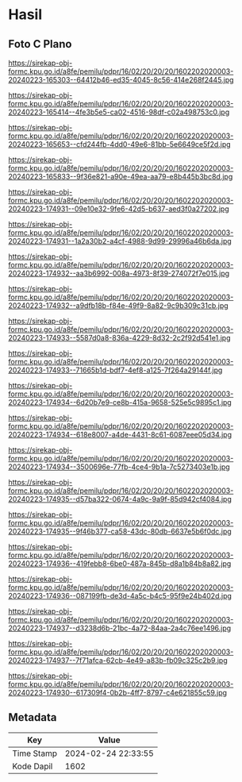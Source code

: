 # Hasil

## Foto C Plano

https://sirekap-obj-formc.kpu.go.id/a8fe/pemilu/pdpr/16/02/20/20/20/1602202020003-20240223-165303--64412b46-ed35-4045-8c56-414e268f2445.jpg

https://sirekap-obj-formc.kpu.go.id/a8fe/pemilu/pdpr/16/02/20/20/20/1602202020003-20240223-165414--4fe3b5e5-ca02-4516-98df-c02a498753c0.jpg

https://sirekap-obj-formc.kpu.go.id/a8fe/pemilu/pdpr/16/02/20/20/20/1602202020003-20240223-165653--cfd244fb-4dd0-49e6-81bb-5e6649ce5f2d.jpg

https://sirekap-obj-formc.kpu.go.id/a8fe/pemilu/pdpr/16/02/20/20/20/1602202020003-20240223-165833--9f36e821-a90e-49ea-aa79-e8b445b3bc8d.jpg

https://sirekap-obj-formc.kpu.go.id/a8fe/pemilu/pdpr/16/02/20/20/20/1602202020003-20240223-174931--09e10e32-9fe6-42d5-b637-aed3f0a27202.jpg

https://sirekap-obj-formc.kpu.go.id/a8fe/pemilu/pdpr/16/02/20/20/20/1602202020003-20240223-174931--1a2a30b2-a4cf-4988-9d99-29996a46b6da.jpg

https://sirekap-obj-formc.kpu.go.id/a8fe/pemilu/pdpr/16/02/20/20/20/1602202020003-20240223-174932--aa3b6992-008a-4973-8f39-274072f7e015.jpg

https://sirekap-obj-formc.kpu.go.id/a8fe/pemilu/pdpr/16/02/20/20/20/1602202020003-20240223-174932--a9dfb18b-f84e-49f9-8a82-9c9b309c31cb.jpg

https://sirekap-obj-formc.kpu.go.id/a8fe/pemilu/pdpr/16/02/20/20/20/1602202020003-20240223-174933--5587d0a8-836a-4229-8d32-2c2f92d541e1.jpg

https://sirekap-obj-formc.kpu.go.id/a8fe/pemilu/pdpr/16/02/20/20/20/1602202020003-20240223-174933--71665b1d-bdf7-4ef8-a125-7f264a29144f.jpg

https://sirekap-obj-formc.kpu.go.id/a8fe/pemilu/pdpr/16/02/20/20/20/1602202020003-20240223-174934--6d20b7e9-ce8b-415a-9658-525e5c9895c1.jpg

https://sirekap-obj-formc.kpu.go.id/a8fe/pemilu/pdpr/16/02/20/20/20/1602202020003-20240223-174934--618e8007-a4de-4431-8c61-6087eee05d34.jpg

https://sirekap-obj-formc.kpu.go.id/a8fe/pemilu/pdpr/16/02/20/20/20/1602202020003-20240223-174934--3500696e-77fb-4ce4-9b1a-7c5273403e1b.jpg

https://sirekap-obj-formc.kpu.go.id/a8fe/pemilu/pdpr/16/02/20/20/20/1602202020003-20240223-174935--d57ba322-0674-4a9c-9a9f-85d942cf4084.jpg

https://sirekap-obj-formc.kpu.go.id/a8fe/pemilu/pdpr/16/02/20/20/20/1602202020003-20240223-174935--9f46b377-ca58-43dc-80db-6637e5b6f0dc.jpg

https://sirekap-obj-formc.kpu.go.id/a8fe/pemilu/pdpr/16/02/20/20/20/1602202020003-20240223-174936--419febb8-6be0-487a-845b-d8a1b84b8a82.jpg

https://sirekap-obj-formc.kpu.go.id/a8fe/pemilu/pdpr/16/02/20/20/20/1602202020003-20240223-174936--087199fb-de3d-4a5c-b4c5-95f9e24b402d.jpg

https://sirekap-obj-formc.kpu.go.id/a8fe/pemilu/pdpr/16/02/20/20/20/1602202020003-20240223-174937--d3238d6b-21bc-4a72-84aa-2a4c76ee1496.jpg

https://sirekap-obj-formc.kpu.go.id/a8fe/pemilu/pdpr/16/02/20/20/20/1602202020003-20240223-174937--7f71afca-62cb-4e49-a83b-fb09c325c2b9.jpg

https://sirekap-obj-formc.kpu.go.id/a8fe/pemilu/pdpr/16/02/20/20/20/1602202020003-20240223-174930--617309f4-0b2b-4ff7-8797-c4e621855c59.jpg


## Metadata

| Key        | Value               |
| ---------- | ------------------- |
| Time Stamp | 2024-02-24 22:33:55 |
| Kode Dapil | 1602                |



